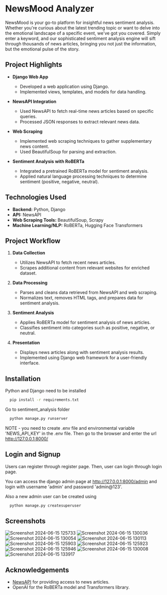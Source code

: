 
# NewsMood Analyzer

NewsMood is your go-to platform for insightful news sentiment analysis. Whether you're curious about the latest trending topic or want to delve into the emotional landscape of a specific event, we've got you covered. Simply enter a keyword, and our sophisticated sentiment analysis engine will sift through thousands of news articles, bringing you not just the information, but the emotional pulse of the story.
## Project Highlights

- **Django Web App**
  - Developed a web application using Django.
  - Implemented views, templates, and models for data handling.

- **NewsAPI Integration**
  - Used NewsAPI to fetch real-time news articles based on specific queries.
  - Processed JSON responses to extract relevant news data.

- **Web Scraping**
  - Implemented web scraping techniques to gather supplementary news content.
  - Used BeautifulSoup for parsing and extraction.

- **Sentiment Analysis with RoBERTa**
  - Integrated a pretrained RoBERTa model for sentiment analysis.
  - Applied natural language processing techniques to determine sentiment (positive, negative, neutral).

## Technologies Used

- **Backend:** Python, Django
- **API:** NewsAPI
- **Web Scraping Tools:** BeautifulSoup, Scrapy
- **Machine Learning/NLP:** RoBERTa, Hugging Face Transformers

## Project Workflow

1. **Data Collection**
   - Utilizes NewsAPI to fetch recent news articles.
   - Scrapes additional content from relevant websites for enriched dataset.

2. **Data Processing**
   - Parses and cleans data retrieved from NewsAPI and web scraping.
   - Normalizes text, removes HTML tags, and prepares data for sentiment analysis.

3. **Sentiment Analysis**
   - Applies RoBERTa model for sentiment analysis of news articles.
   - Classifies sentiment into categories such as positive, negative, or neutral.

4. **Presentation**
   - Displays news articles along with sentiment analysis results.
   - Implemented using Django web framework for a user-friendly interface.



## Installation

Python and Django need to be installed

```bash
  pip install -r requirements.txt
```
Go to sentiment_analysis folder
```bash
  python manage.py runserver
```
NOTE - you need to create .env file and environmental variable 'NEWS_API_KEY' in the .env file.
Then go to the browser and enter the url http://127.0.0.1:8000/

## Login and Signup
Users can register through register page.
Then, user can login through login page.

You can access the django admin page at http://127.0.0.1:8000/admin and login with username 'admin' and password 'admin@123'.

Also a new admin user can be created using
```bash
  python manage.py createsuperuser
```

    
## Screenshots
![Screenshot 2024-06-15 125733](https://github.com/raunitpatel/new_sentiment_analysis/assets/118679198/28309095-6ff9-4b29-adc1-664bb6f7a7d9)
![Screenshot 2024-06-15 130036](https://github.com/raunitpatel/new_sentiment_analysis/assets/118679198/d2d97e80-7abe-42ee-a187-7df0899bfc3a)
![Screenshot 2024-06-15 130054](https://github.com/raunitpatel/new_sentiment_analysis/assets/118679198/2104ff64-e1ba-4ffb-879a-df6cd0038af1)
![Screenshot 2024-06-15 130113](https://github.com/raunitpatel/new_sentiment_analysis/assets/118679198/931cde54-3a0e-464e-b8d6-16e108993436)
![Screenshot 2024-06-15 125903](https://github.com/raunitpatel/new_sentiment_analysis/assets/118679198/cf26913e-5e23-4cdf-b057-5dee1968a1e9)
![Screenshot 2024-06-15 125923](https://github.com/raunitpatel/new_sentiment_analysis/assets/118679198/258b46c0-7bb0-416a-a9e7-a161481d756a)
![Screenshot 2024-06-15 125946](https://github.com/raunitpatel/new_sentiment_analysis/assets/118679198/64450d56-e07a-4045-a691-557e4f813fa0)
![Screenshot 2024-06-15 130008](https://github.com/raunitpatel/new_sentiment_analysis/assets/118679198/721dd8c3-95d5-4970-900a-3aa5d02f3f44)
![Screenshot 2024-06-15 133917](https://github.com/raunitpatel/new_sentiment_analysis/assets/118679198/75365443-c10e-4150-9656-8a0a34647473)


## Acknowledgements
- [NewsAPI](https://newsapi.org/) for providing access to news articles.
- OpenAI for the RoBERTa model and Transformers library.
